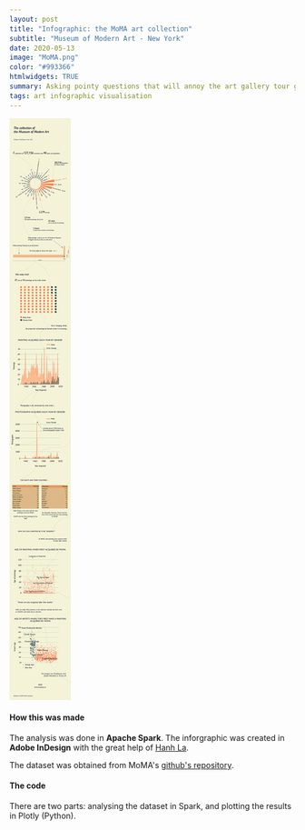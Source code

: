 ```yaml
---
layout: post
title: "Infographic: the MoMA art collection"
subtitle: "Museum of Modern Art - New York"
date: 2020-05-13
image: "MoMA.png"
color: "#993366"
htmlwidgets: TRUE
summary: Asking pointy questions that will annoy the art gallery tour guide.
tags: art infographic visualisation
---
```



![Loading image ...](/assets/images/moma_info.png)


#### How this was made

The analysis was done in **Apache Spark**. The inforgraphic was created in **Adobe InDesign** with the great help of [Hanh La](https://www.linkedin.com/in/hanh-la-06886b128/).

The dataset was obtained from MoMA's [github's repository](https://github.com/MuseumofModernArt/collection). 


#### The code
There are two parts: analysing the dataset in Spark, and plotting the results in Plotly (Python).





